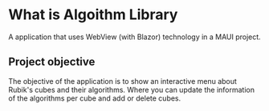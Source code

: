 # What is Algoithm Library
A application that uses WebView (with Blazor) technology in a MAUI project. 
## Project objective
The objective of the application is to show an interactive menu about Rubik's cubes and their algorithms.
Where you can update the information of the algorithms per cube and add or delete cubes.
